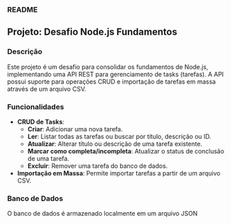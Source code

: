 ### README

## Projeto: Desafio Node.js Fundamentos

### Descrição
Este projeto é um desafio para consolidar os fundamentos de Node.js, implementando uma API REST para gerenciamento de tasks (tarefas). A API possui suporte para operações CRUD e importação de tarefas em massa através de um arquivo CSV.

### Funcionalidades
- **CRUD de Tasks**:
  - **Criar**: Adicionar uma nova tarefa.
  - **Ler**: Listar todas as tarefas ou buscar por título, descrição ou ID.
  - **Atualizar**: Alterar título ou descrição de uma tarefa existente.
  - **Marcar como completa/incompleta**: Atualizar o status de conclusão de uma tarefa.
  - **Excluir**: Remover uma tarefa do banco de dados.
- **Importação em Massa**: Permite importar tarefas a partir de um arquivo CSV.

### Banco de Dados
O banco de dados é armazenado localmente em um arquivo JSON
